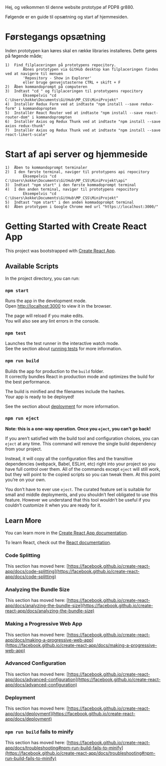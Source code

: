 Hej, og velkommen til denne website prototype af PDP8 gr880.

Følgende er en guide til opsætning og start af hjemmesiden.

# Førstegangs opsætning
Inden prototypen kan køres skal en række libraries installeres. 
Dette gøres på føgende måde;

    1)  Find filplaceringen på prototypens repocitory.
            Åbnes prototypen via GitHub desktop kan filplaceringen findes ved at navigere til menuen 
            'Repository - Show in Explorer'
            eller bruge genvejstasterne CTRL + skift + F
    2)  Åben kommandoprompt på computeren
    3)  Indtast "cd " og filplaceringen til prototypens repocitory
            Eksempelvis "cd C:\Users\kokke\Documents\GitHub\MP_CSS\MiniProjekt"
    4)  Installér Redux Form ved at indtaste "npm install --save redux-form" i kommandopropten
    5)  Installér React Router ved at indtaste "npm install --save react-router-dom" i kommandoprompten
    6)  Installér Axios og Redux Thunk ved at indtaste "npm install --save axios redux-thunk"
    7)  Installér Axios og Redux Thunk ved at indtaste "npm install --save react-likert-scale"


# Start af api server og hjemmeside
    1)  Åben to kommandoprompt terminaler
    2)  I den første terminal, naviger til prototypens api repocitory
            Eksempelvis "cd C:\Users\kokke\Documents\GitHub\MP_CSS\MiniProjekt\api"
    3)  Indtast "npm start" i den første kommadoprompt terminal
    4)  I den anden terminal, naviger til prototypens repocitory
            Eksempelvis "cd C:\Users\kokke\Documents\GitHub\MP_CSS\MiniProjekt"
    5)  Indtast "npm start" i den anden kommadoprompt terminal
    6)  Åben prototypen i Google Chrome med url "https://localhost:3000/"





# Getting Started with Create React App

This project was bootstrapped with [Create React App](https://github.com/facebook/create-react-app).

## Available Scripts

In the project directory, you can run:

### `npm start`

Runs the app in the development mode.\
Open [http://localhost:3000](http://localhost:3000) to view it in the browser.

The page will reload if you make edits.\
You will also see any lint errors in the console.

### `npm test`

Launches the test runner in the interactive watch mode.\
See the section about [running tests](https://facebook.github.io/create-react-app/docs/running-tests) for more information.

### `npm run build`

Builds the app for production to the `build` folder.\
It correctly bundles React in production mode and optimizes the build for the best performance.

The build is minified and the filenames include the hashes.\
Your app is ready to be deployed!

See the section about [deployment](https://facebook.github.io/create-react-app/docs/deployment) for more information.

### `npm run eject`

**Note: this is a one-way operation. Once you `eject`, you can’t go back!**

If you aren’t satisfied with the build tool and configuration choices, you can `eject` at any time. This command will remove the single build dependency from your project.

Instead, it will copy all the configuration files and the transitive dependencies (webpack, Babel, ESLint, etc) right into your project so you have full control over them. All of the commands except `eject` will still work, but they will point to the copied scripts so you can tweak them. At this point you’re on your own.

You don’t have to ever use `eject`. The curated feature set is suitable for small and middle deployments, and you shouldn’t feel obligated to use this feature. However we understand that this tool wouldn’t be useful if you couldn’t customize it when you are ready for it.

## Learn More

You can learn more in the [Create React App documentation](https://facebook.github.io/create-react-app/docs/getting-started).

To learn React, check out the [React documentation](https://reactjs.org/).

### Code Splitting

This section has moved here: [https://facebook.github.io/create-react-app/docs/code-splitting](https://facebook.github.io/create-react-app/docs/code-splitting)

### Analyzing the Bundle Size

This section has moved here: [https://facebook.github.io/create-react-app/docs/analyzing-the-bundle-size](https://facebook.github.io/create-react-app/docs/analyzing-the-bundle-size)

### Making a Progressive Web App

This section has moved here: [https://facebook.github.io/create-react-app/docs/making-a-progressive-web-app](https://facebook.github.io/create-react-app/docs/making-a-progressive-web-app)

### Advanced Configuration

This section has moved here: [https://facebook.github.io/create-react-app/docs/advanced-configuration](https://facebook.github.io/create-react-app/docs/advanced-configuration)

### Deployment

This section has moved here: [https://facebook.github.io/create-react-app/docs/deployment](https://facebook.github.io/create-react-app/docs/deployment)

### `npm run build` fails to minify

This section has moved here: [https://facebook.github.io/create-react-app/docs/troubleshooting#npm-run-build-fails-to-minify](https://facebook.github.io/create-react-app/docs/troubleshooting#npm-run-build-fails-to-minify)

